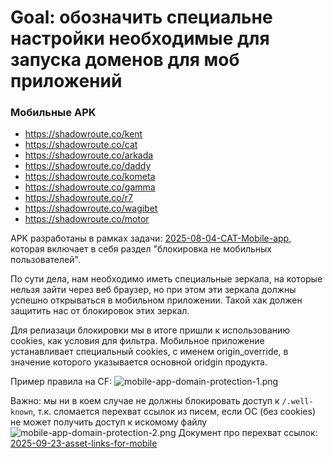 # Goal: обозначить специальне настройки необходимые для запуска доменов для моб приложений

### Мобильные APK
- https://shadowroute.co/kent
- https://shadowroute.co/cat
- https://shadowroute.co/arkada
- https://shadowroute.co/daddy
- https://shadowroute.co/kometa
- https://shadowroute.co/gamma
- https://shadowroute.co/r7
- https://shadowroute.co/wagibet
- https://shadowroute.co/motor

APK разработаны в рамках задачи:
[2025-08-04-CAT-Mobile-app](./2025-08-04-CAT-Mobile-app), которая включает в себя раздел "блокировка не мобильных пользователей".

По сути дела, нам необходимо иметь специальные зеркала, на которые нельзя зайти через веб браузер, но при этом эти зеркала должны успешно открываться в мобильном приложении. Такой хак должен защитить нас от блокировок этих зеркал.

Для релиазаци блокировки мы в итоге пришли к использованию cookies, как условия для фильтра. Мобильное приложение устанавливает специальный cookies, с именем origin_override, в значение которого указывается основной oridgin продукта.

Пример правила на CF:
![mobile-app-domain-protection-1.png](./attachments/mobile-app-domain-protection-1.png)

Важно: мы ни в коем случае не должны блокировать доступ к `/.well-known`, т.к. сломается перехват ссылок из писем, если ОС (без cookies) не может получить доступ к искомому файлу
![mobile-app-domain-protection-2.png](./attachments/mobile-app-domain-protection-2.png)
Документ про перехват ссылок: [2025-09-23-asset-links-for-mobile](./2025-09-23-asset-links-for-mobile)
